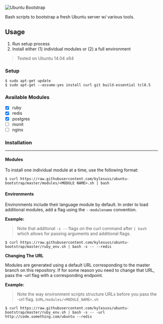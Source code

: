 ![Ubuntu Bootstrap](http://i.imgur.com/a5yWkkk.png)

Bash scripts to bootstrap a fresh Ubuntu server w/ various tools.

## Usage

1. Run setup process
2. Install either (1) individual modules or (2) a full environment

> Tested on Ubuntu 14.04 x64

### Setup

```shell
$ sudo apt-get update
$ sudo apt-get --assume-yes install curl git build-essential tcl8.5
```

### Available Modules
- [x] ruby
- [x] redis
- [x] postgres
- [ ] monit
- [ ] nginx

### Installation

***

#### Modules

To install one individual module at a time, use the following format:

```shell
$ curl https://raw.githubusercontent.com/kylesuss/ubuntu-bootstrap/master/modules/<MODULE NAME>.sh | bash
```

#### Environments

Environments include their language module by default. In order to load additional modules, add a flag using the `--modulename` convention. 

**Example:**

> Note that additonal `-s --` flags on the curl command after `| bash` which allows for passing arguments and additional flags. 

```shell
$ curl https://raw.githubusercontent.com/kylesuss/ubuntu-bootstrap/master/ruby_env.sh | bash -s -- --redis
```

**Changing The URL**

Modules are generated using a default URL corresponding to the master branch on this repository. If for some reason you need to change that URL, pass the -url flag with a corresponding endpoint.

**Example:**

> Note the way environment scripts structure URLs before you pass the -url flag. `$URL/modules/<MODULE_NAME>.sh`

```shell
$ curl https://raw.githubusercontent.com/kylesuss/ubuntu-bootstrap/master/ruby_env.sh | bash -s -- -url http://code.something.com/ubuntu --redis
```
